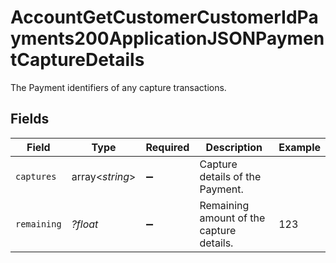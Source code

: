 # AccountGetCustomerCustomerIdPayments200ApplicationJSONPaymentCaptureDetails

The Payment identifiers of any capture transactions.


## Fields

| Field                                    | Type                                     | Required                                 | Description                              | Example                                  |
| ---------------------------------------- | ---------------------------------------- | ---------------------------------------- | ---------------------------------------- | ---------------------------------------- |
| `captures`                               | array<*string*>                          | :heavy_minus_sign:                       | Capture details of the Payment.          |                                          |
| `remaining`                              | *?float*                                 | :heavy_minus_sign:                       | Remaining amount of the capture details. | 123                                      |